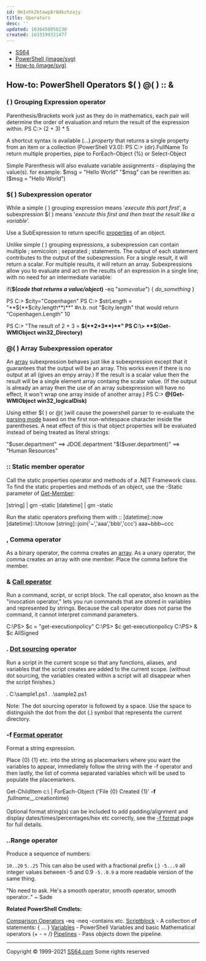 ```yaml
---
id: 0m1vhk2btawp8r8dkzhzajy
title: Operators
desc: ''
updated: 1636458856230
created: 1633199321477
---
```


* [SS64](https://ss64.com/)
* [PowerShell (image/svg)](https://ss64.com/ps)
* [How-to (image/svg)](https://ss64.com/ps/syntax.html)

## How-to: PowerShell Operators $( ) @( ) :: &

### ( ) Grouping Expression operator

Parenthesis/Brackets work just as they do in mathematics, each pair will determine the order of evaluation and return the result of the expression within.
PS C:\> (2 + 3) * 5
>
A shortcut syntax is available (…).*property* that returns a single property from an item or a collection (PowerShell V3.0):
PS C:\> (dir).FullName
To return multiple properties, pipe to ForEach-Object (%) or Select-Object
>
Simple Parenthesis will also evaluate variable assignments - displaying the value(s).
for example:
$msg = "Hello World"
"$msg"
can be rewritten as:
($msg = "Hello World")

### $( ) Subexpression operator

While a simple ( ) grouping expression means '*execute this part first*', a subexpression $( ) means '*execute this first and then treat the result like a variable*'.
>
Use a SubExpression to return specific [properties](https://ss64.com/ps/get-member.html) of an object.
>
Unlike simple ( ) grouping expressions, a subexpression can contain multiple ; semicolon ; separated ; statements.
The output of each statement contributes to the output of the subexpression. For a single result, it will return a scalar. For multiple results, it will return an array.
Subexpressions allow you to evaluate and act on the results of an expression in a single line; with no need for an intermediate variable:

if(**$(***code that returns a value/object***)** -eq "*somevalue*") { *do_something* }
>
PS C:\> $city="Copenhagen"
PS C:\> $strLength = "**$(**$city.length**)**" #n.b. not "$city.length" that would return "Copenhagen.Length"
10

PS C:\> "The result of 2 + 3 = **$(**2+3**)**"
PS C:\> **$(**Get-WMIObject win32_Directory**)**

### @( ) Array Subexpression operator

An [array](https://ss64.com/ps/syntax-arrays.html) subexpression behaves just like a subexpression except that it guarantees that the output will be an array.
This works even if there is no output at all (gives an empy array.)
If the result is a scalar value then the result will be a single element array containg the scalar value.
(If the output is already an array then the use of an array subexpression will have no effect, it won't wrap one array inside of another array.)
PS C:\> **@(**Get-WMIObject win32_logicalDisk**)**

Using either $( ) or @( )will cause the powershell parser to re-evaluate the [parsing mode](https://rkeithhill.wordpress.com/2007/11/24/effective-powershell-item-10-understanding-powershell-parsing-modes/) based on the first non-whitespace character inside the parentheses. A neat effect of this is that object properties will be evaluated instead of being treated as literal strings:

"$user.department" ==> JDOE.department
"$($user.department)" ==> "Human Resources"

### :: Static member operator

Call the static properties operator and methods of a .NET Framework class.
To find the static properties and methods of an object, use the -Static parameter of [Get-Member](https://ss64.com/ps/get-member.html):
>
[string] | gm -static
[datetime] | gm -static
>
Run the static operators prefixing them with ::
[datetime]::now
[datetime]::Utcnow
[string]::join('~','aaa','bbb','ccc')
aaa~bbb~ccc

### , Comma operator

As a binary operator, the comma creates an [array](https://ss64.com/ps/syntax-arrays.html).
As a unary operator, the comma creates an array with one member. Place the comma before the member.

### & [Call operator](https://ss64.com/ps/call.html)

Run a command, script, or script block. The call operator, also known as the "invocation operator," lets you run commands that are stored in variables and represented by strings. Because the call operator does not parse the command, it cannot interpret command parameters.
>
C:\PS> $c = "get-executionpolicy"
C:\PS> $c
get-executionpolicy
C:\PS> & $c
AllSigned

### . [Dot sourcing](https://ss64.com/ps/source.html) operator

Run a script in the current scope so that any functions, aliases, and variables that the script creates are added to the current scope. (without dot sourcing, the variables created within a script will all disappear when the script finishes.)
>
. C:\sample1.ps1
. .\sample2.ps1
>
Note: The dot sourcing operator is followed by a space. Use the space to distinguish the dot from the dot (.) symbol that represents the current directory.

### -f [Format operator](https://ss64.com/ps/syntax-f-operator.html)

Format a string expression.

Place {0} {1} etc. into the string as placemarkers where you want the variables to appear, immediately follow the string with the -f operator and then lastly, the list of comma separated variables which will be used to populate the placemarkers.

Get-ChildItem c:\ | ForEach-Object {'File {0} Created {1}' **-f** $_.fullname,$_.creationtime}

Optional format string(s) can be included to add padding/alignment and display dates/times/percentages/hex etc correctly, see the [-f format](https://ss64.com/ps/syntax-f-operator.html) page for full details.

### ..Range operator

Produce a sequence of numbers:

```10..20```
```5..25```
This can also be used with a fractional prefix (.)
```-5...9``` all integer values between -5 and 0.9
```-5..0.9``` a more readable version of the same thing.

"No need to ask. He's a smooth operator, smooth operator, smooth operator.." ~ Sade

**Related PowerShell Cmdlets:**

[Comparison Operators](https://ss64.com/ps/syntax-compare.html) -eq -neq -contains etc.
[Scriptblock](https://ss64.com/ps/syntax-scriptblock.html) - A collection of statements: { … }
[Variables](https://ss64.com/ps/syntax-variables.html) - PowerShell Variables and basic Mathematical operators (+ - = /)
[Pipelines](https://ss64.com/ps/syntax-pipeline.html) - Pass objects down the pipeline.

* * *

Copyright © 1999-2021 [SS64.com](https://ss64.com/)
Some rights reserved

